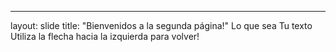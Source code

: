 ---
layout: slide
title: "Bienvenidos a la segunda página!"
Lo que sea 
Tu texto
Utiliza la flecha hacia la izquierda para volver!
